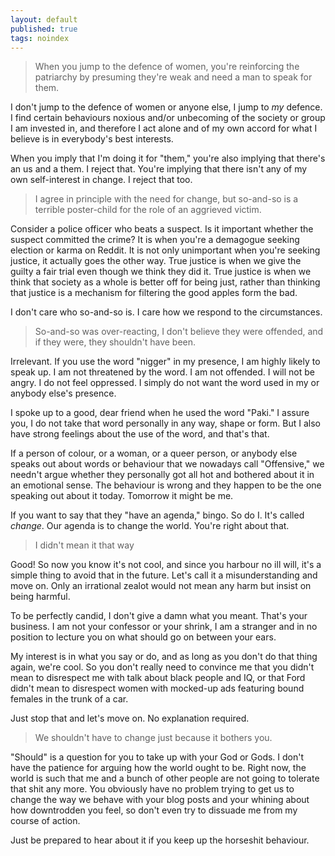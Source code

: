 ```yaml
---
layout: default
published: true
tags: noindex
---
```


> When you jump to the defence of women, you're reinforcing the patriarchy by presuming they're weak and need a man to speak for them.

I don't jump to the defence of women or anyone else, I jump to *my* defence. I find certain behaviours noxious and/or unbecoming of the society or group I am invested in, and therefore I act alone and of my own accord for what I believe is in everybody's best interests.

When you imply that I'm doing it for "them," you're also implying that there's an us and a them. I reject that. You're implying that there isn't any of my own self-interest in change. I reject that too.

> I agree in principle with the need for change, but so-and-so is a terrible poster-child for the role of an aggrieved victim.

Consider a police officer who beats a suspect. Is it important whether the suspect committed the crime? It is when you're a demagogue seeking election or karma on Reddit. It is not only unimportant when you're seeking justice, it actually goes the other way. True justice is when we give the guilty a fair trial even though we think they did it. True justice is when we think that society as a whole is better off for being just, rather than thinking that justice is a mechanism for filtering the good apples form the bad.

I don't care who so-and-so is. I care how we respond to the circumstances.

> So-and-so was over-reacting, I don't believe they were offended, and if they were, they shouldn't have been.

Irrelevant. If you use the word "nigger" in my presence, I am highly likely to speak up. I am not threatened by the word. I am not offended. I will not be angry. I do not feel oppressed. I simply do not want the word used in my or anybody else's presence.

I spoke up to a good, dear friend when he used the word "Paki." I assure you, I do not take that word personally in any way, shape or form. But I also have strong feelings about the use of the word, and that's that.

If a person of colour, or a woman, or a queer person, or anybody else speaks out about words or behaviour that we nowadays call "Offensive," we needn't argue whether they personally got all hot and bothered about it in an emotional sense. The behaviour is wrong and they happen to be the one speaking out about it today. Tomorrow it might be me.

If you want to say that they "have an agenda," bingo. So do I. It's called *change*. Our agenda is to change the world. You're right about that.

> I didn't mean it that way

Good! So now you know it's not cool, and since you harbour no ill will, it's a simple thing to avoid that in the future. Let's call it a misunderstanding and move on. Only an irrational zealot would not mean any harm but insist on being harmful.

To be perfectly candid, I don't give a damn what you meant. That's your business. I am not your confessor or your shrink, I am a stranger and in no position to lecture you on what should go on between your ears.

My interest is in what you say or do, and as long as you don't do that thing again, we're cool. So you don't really need to convince me that you didn't mean to disrespect me with talk about black people and IQ, or that Ford didn't mean to disrespect women with mocked-up ads featuring bound females in the trunk of a car.

Just stop that and let's move on. No explanation required.

> We shouldn't have to change just because it bothers you.

"Should" is a question for you to take up with your God or Gods. I don't have the patience for arguing how the world ought to be. Right now, the world is such that me and a bunch of other people are not going to tolerate that shit any more. You obviously have no problem trying to get us to change the way we behave with your blog posts and your whining about how downtrodden you feel, so don't even try to dissuade me from my course of action.

Just be prepared to hear about it if you keep up the horseshit behaviour.